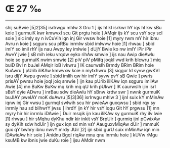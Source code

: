 # Œ 27 ‰
---
shij suBwie ]5]2]35] isrIrwgu mhlw 3 Gru 1 ] ijs hI kI isrkwr
hY iqs hI kw sBu koie ] gurmuiK kwr kmwvxI scu Git prgtu hoie ]
AMqir ijs kY scu vsY scy scI soie ] sic imly sy n ivCuVih iqn inj
Gir vwsw hoie ]1] myry rwm mY hir ibnu Avru n koie ] sqguru scu pRBu
inrmlw sbid imlwvw hoie ]1] rhwau ] sbid imlY so imil rhY ijs nau
Awpy ley imlwie ] dUjY Bwie ko nw imlY iPir iPir AwvY jwie ] sB mih
ieku vrqdw eyko rihAw smwie ] ijs nau Awip dieAwlu hoie so gurmuiK
nwim smwie ]2] piV piV pMifq joqkI vwd krih bIcwru ] miq buiD BvI
n buJeI AMqir loB ivkwru ] lK caurwsIh Brmdy BRim BRim hoie KuAwru ]
pUrib iliKAw kmwvxw koie n mytxhwru ]3] siqgur kI syvw gwKVI isru
dIjY Awpu gvwie ] sbid imlih qw hir imlY syvw pvY sB Qwie ] pwris
prisAY pwrsu hoie joqI joiq smwie ] ijn kau pUrib iliKAw iqn sqguru
imilAw Awie ]4] mn BuKw BuKw mq krih mq qU krih pUkwr ] lK
caurwsIh ijin isrI sBsY dyie ADwru ] inrBau sdw dieAwlu hY sBnw
krdw swr ] nwnk gurmuiK buJIAY pweIAY moK duAwru ]5]3]36] isrIrwgu
mhlw 3 ] ijnI suix kY mMinAw iqnw inj Gir vwsu ] gurmqI swlwih scu
hir pwieAw guxqwsu ] sbid rqy sy inrmly hau sd bilhwrY jwsu ] ihrdY
ijn kY hir vsY iqqu Git hY prgwsu ]1] mn myry hir hir inrmlu iDAwie
] Duir msqik ijn kau iliKAw sy gurmuiK rhy ilv lwie ]1] rhwau ]
hir sMqhu dyKhu ndir kir inkit vsY BrpUir ] gurmiq ijnI pCwixAw sy
dyKih sdw hdUir ] ijn gux iqn sd min vsY AauguxvMiqAw dUir ] mnmuK
gux qY bwhry ibnu nwvY mrdy JUir ]2] ijn sbid gurU suix mMinAw iqn min
iDAwieAw hir soie ] Anidnu BgqI riqAw mnu qnu inrmlu hoie ] kUVw
rMgu ksuMB kw ibnis jwie duKu roie ] ijsu AMdir nwm
####
